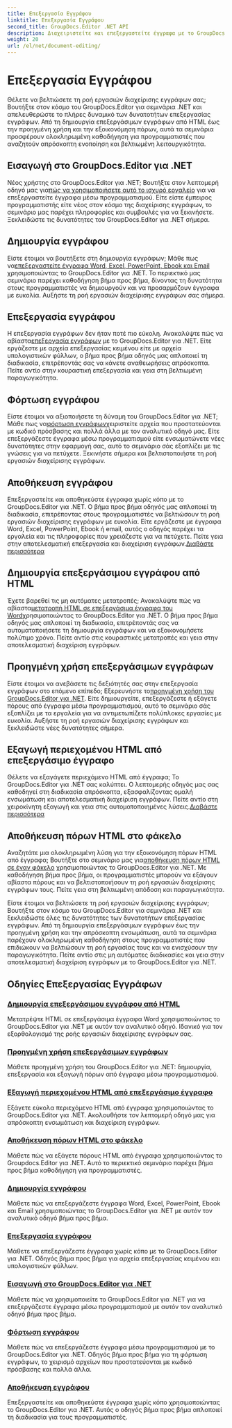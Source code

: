 ```yaml
---
title: Επεξεργασία Εγγράφου
linktitle: Επεξεργασία Εγγράφου
second_title: GroupDocs.Editor .NET API
description: Διαχειριστείτε και επεξεργαστείτε έγγραφα με το GroupDocs.Editor .NET. Μάθετε πώς να δημιουργείτε, να επεξεργάζεστε και να αποθηκεύετε έγγραφα με ευκολία. Βελτιώστε τη ροή εργασιών διαχείρισης εγγράφων σας σήμερα!
weight: 20
url: /el/net/document-editing/
---
```


# Επεξεργασία Εγγράφου


Θέλετε να βελτιώσετε τη ροή εργασιών διαχείρισης εγγράφων σας; Βουτήξτε στον κόσμο του GroupDocs.Editor για σεμινάρια .NET και απελευθερώστε το πλήρες δυναμικό των δυνατοτήτων επεξεργασίας εγγράφων. Από τη δημιουργία επεξεργάσιμων εγγράφων από HTML έως την προηγμένη χρήση και την εξοικονόμηση πόρων, αυτά τα σεμινάρια προσφέρουν ολοκληρωμένη καθοδήγηση για προγραμματιστές που αναζητούν απρόσκοπτη ενοποίηση και βελτιωμένη λειτουργικότητα.

## Εισαγωγή στο GroupDocs.Editor για .NET

 Νέος χρήστης στο GroupDocs.Editor για .NET; Βουτήξτε στον λεπτομερή οδηγό μας για[πώς να χρησιμοποιήσετε αυτό το ισχυρό εργαλείο](./introduction-groupdocs-editor/) για να επεξεργαστείτε έγγραφα μέσω προγραμματισμού. Είτε είστε έμπειρος προγραμματιστής είτε νέος στον κόσμο της διαχείρισης εγγράφων, το σεμινάριο μας παρέχει πληροφορίες και συμβουλές για να ξεκινήσετε. Ξεκλειδώστε τις δυνατότητες του GroupDocs.Editor για .NET σήμερα.

## Δημιουργία εγγράφου

Είστε έτοιμοι να βουτήξετε στη δημιουργία εγγράφων; Μάθε πως να[επεξεργαστείτε έγγραφα Word, Excel, PowerPoint, Ebook και Email](./create-document/) χρησιμοποιώντας το GroupDocs.Editor για .NET. Το περιεκτικό μας σεμινάριο παρέχει καθοδήγηση βήμα προς βήμα, δίνοντας τη δυνατότητα στους προγραμματιστές να δημιουργούν και να προσαρμόζουν έγγραφα με ευκολία. Αυξήστε τη ροή εργασιών διαχείρισης εγγράφων σας σήμερα.

## Επεξεργασία εγγράφου

 Η επεξεργασία εγγράφων δεν ήταν ποτέ πιο εύκολη. Ανακαλύψτε πώς να αβίαστα[επεξεργασία εγγράφων](./edit-document/) με το GroupDocs.Editor για .NET. Είτε εργάζεστε με αρχεία επεξεργασίας κειμένου είτε με αρχεία υπολογιστικών φύλλων, ο βήμα προς βήμα οδηγός μας απλοποιεί τη διαδικασία, επιτρέποντάς σας να κάνετε αναθεωρήσεις απρόσκοπτα. Πείτε αντίο στην κουραστική επεξεργασία και γεια στη βελτιωμένη παραγωγικότητα.


## Φόρτωση εγγράφου

 Είστε έτοιμοι να αξιοποιήσετε τη δύναμη του GroupDocs.Editor για .NET; Μάθε πως να[φόρτωση εγγράφων](./load-document/)χειριστείτε αρχεία που προστατεύονται με κωδικό πρόσβασης και πολλά άλλα με τον αναλυτικό οδηγό μας. Είτε επεξεργάζεστε έγγραφα μέσω προγραμματισμού είτε ενσωματώνετε νέες δυνατότητες στην εφαρμογή σας, αυτό το σεμινάριο σάς εξοπλίζει με τις γνώσεις για να πετύχετε. Ξεκινήστε σήμερα και βελτιστοποιήστε τη ροή εργασιών διαχείρισης εγγράφων.

## Αποθήκευση εγγράφου

 Επεξεργαστείτε και αποθηκεύστε έγγραφα χωρίς κόπο με το GroupDocs.Editor για .NET. Ο βήμα προς βήμα οδηγός μας απλοποιεί τη διαδικασία, επιτρέποντας στους προγραμματιστές να βελτιώσουν τη ροή εργασιών διαχείρισης εγγράφων με ευκολία. Είτε εργάζεστε με έγγραφα Word, Excel, PowerPoint, Ebook ή email, αυτός ο οδηγός παρέχει τα εργαλεία και τις πληροφορίες που χρειάζεστε για να πετύχετε. Πείτε γεια στην αποτελεσματική επεξεργασία και διαχείριση εγγράφων.[Διαβάστε περισσότερα](./save-document/)

## Δημιουργία επεξεργάσιμου εγγράφου από HTML

 Έχετε βαρεθεί τις μη αυτόματες μετατροπές; Ανακαλύψτε πώς να αβίαστα[μετατροπή HTML σε επεξεργάσιμα έγγραφα του Word](./create-editable-document-from-html/)χρησιμοποιώντας το GroupDocs.Editor για .NET. Ο βήμα προς βήμα οδηγός μας απλοποιεί τη διαδικασία, επιτρέποντάς σας να αυτοματοποιήσετε τη δημιουργία εγγράφων και να εξοικονομήσετε πολύτιμο χρόνο. Πείτε αντίο στις κουραστικές μετατροπές και γεια στην αποτελεσματική διαχείριση εγγράφων.

## Προηγμένη χρήση επεξεργάσιμων εγγράφων

 Είστε έτοιμοι να ανεβάσετε τις δεξιότητές σας στην επεξεργασία εγγράφων στο επόμενο επίπεδο; Εξερευνήστε το[προηγμένη χρήση του GroupDocs.Editor για .NET](./advanced-usage-of-editable-documents/). Είτε δημιουργείτε, επεξεργάζεστε ή εξάγετε πόρους από έγγραφα μέσω προγραμματισμού, αυτό το σεμινάριο σάς εξοπλίζει με τα εργαλεία για να αντιμετωπίζετε πολύπλοκες εργασίες με ευκολία. Αυξήστε τη ροή εργασιών διαχείρισης εγγράφων και ξεκλειδώστε νέες δυνατότητες σήμερα.

## Εξαγωγή περιεχομένου HTML από επεξεργάσιμο έγγραφο

 Θέλετε να εξαγάγετε περιεχόμενο HTML από έγγραφα; Το GroupDocs.Editor για .NET σας καλύπτει. Ο λεπτομερής οδηγός μας σας καθοδηγεί στη διαδικασία απρόσκοπτα, εξασφαλίζοντας ομαλή ενσωμάτωση και αποτελεσματική διαχείριση εγγράφων. Πείτε αντίο στη χειροκίνητη εξαγωγή και γεια στις αυτοματοποιημένες λύσεις.[Διαβάστε περισσότερα](./extract-html-content-from-editable-document/)

## Αποθήκευση πόρων HTML στο φάκελο

 Αναζητάτε μια ολοκληρωμένη λύση για την εξοικονόμηση πόρων HTML από έγγραφα; Βουτήξτε στο σεμινάριο μας για[αποθήκευση πόρων HTML σε έναν φάκελο](./save-html-resources-to-folder/) χρησιμοποιώντας το GroupDocs.Editor για .NET. Με καθοδήγηση βήμα προς βήμα, οι προγραμματιστές μπορούν να εξάγουν αβίαστα πόρους και να βελτιστοποιήσουν τη ροή εργασιών διαχείρισης εγγράφων τους. Πείτε γεια στη βελτιωμένη απόδοση και παραγωγικότητα.

Είστε έτοιμοι να βελτιώσετε τη ροή εργασιών διαχείρισης εγγράφων; Βουτήξτε στον κόσμο του GroupDocs.Editor για σεμινάρια .NET και ξεκλειδώστε όλες τις δυνατότητες των δυνατοτήτων επεξεργασίας εγγράφων. Από τη δημιουργία επεξεργάσιμων εγγράφων έως την προηγμένη χρήση και την απρόσκοπτη ενσωμάτωση, αυτά τα σεμινάρια παρέχουν ολοκληρωμένη καθοδήγηση στους προγραμματιστές που επιδιώκουν να βελτιώσουν τη ροή εργασίας τους και να ενισχύσουν την παραγωγικότητα. Πείτε αντίο στις μη αυτόματες διαδικασίες και γεια στην αποτελεσματική διαχείριση εγγράφων με το GroupDocs.Editor για .NET. 
## Οδηγίες Επεξεργασίας Εγγράφων
### [Δημιουργία επεξεργάσιμου εγγράφου από HTML](./create-editable-document-from-html/)
Μετατρέψτε HTML σε επεξεργάσιμα έγγραφα Word χρησιμοποιώντας το GroupDocs.Editor για .NET με αυτόν τον αναλυτικό οδηγό. Ιδανικό για τον εξορθολογισμό της ροής εργασιών διαχείρισης εγγράφων σας.
### [Προηγμένη χρήση επεξεργάσιμων εγγράφων](./advanced-usage-of-editable-documents/)
Μάθετε προηγμένη χρήση του GroupDocs.Editor για .NET: δημιουργία, επεξεργασία και εξαγωγή πόρων από έγγραφα μέσω προγραμματισμού.
### [Εξαγωγή περιεχομένου HTML από επεξεργάσιμο έγγραφο](./extract-html-content-from-editable-document/)
Εξάγετε εύκολα περιεχόμενο HTML από έγγραφα χρησιμοποιώντας το GroupDocs.Editor για .NET. Ακολουθήστε τον λεπτομερή οδηγό μας για απρόσκοπτη ενσωμάτωση και διαχείριση εγγράφων.
### [Αποθήκευση πόρων HTML στο φάκελο](./save-html-resources-to-folder/)
Μάθετε πώς να εξάγετε πόρους HTML από έγγραφα χρησιμοποιώντας το Groupdocs.Editor για .NET. Αυτό το περιεκτικό σεμινάριο παρέχει βήμα προς βήμα καθοδήγηση για προγραμματιστές.
### [Δημιουργία εγγράφου](./create-document/)
Μάθετε πώς να επεξεργάζεστε έγγραφα Word, Excel, PowerPoint, Ebook και Email χρησιμοποιώντας το GroupDocs.Editor για .NET με αυτόν τον αναλυτικό οδηγό βήμα προς βήμα.
### [Επεξεργασία εγγράφου](./edit-document/)
Μάθετε να επεξεργάζεστε έγγραφα χωρίς κόπο με το GroupDocs.Editor για .NET. Οδηγός βήμα προς βήμα για αρχεία επεξεργασίας κειμένου και υπολογιστικών φύλλων.
### [Εισαγωγή στο GroupDocs.Editor για .NET](./introduction-groupdocs-editor/)
Μάθετε πώς να χρησιμοποιείτε το GroupDocs.Editor για .NET για να επεξεργάζεστε έγγραφα μέσω προγραμματισμού με αυτόν τον αναλυτικό οδηγό βήμα προς βήμα.
### [Φόρτωση εγγράφου](./load-document/)
Μάθετε πώς να επεξεργάζεστε έγγραφα μέσω προγραμματισμού με το GroupDocs.Editor για .NET. Οδηγός βήμα προς βήμα για τη φόρτωση εγγράφων, το χειρισμό αρχείων που προστατεύονται με κωδικό πρόσβασης και πολλά άλλα.
### [Αποθήκευση εγγράφου](./save-document/)
Επεξεργαστείτε και αποθηκεύστε έγγραφα χωρίς κόπο χρησιμοποιώντας το GroupDocs.Editor για .NET. Αυτός ο οδηγός βήμα προς βήμα απλοποιεί τη διαδικασία για τους προγραμματιστές.